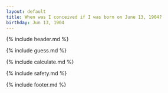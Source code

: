 ```yaml
---
layout: default
title: When was I conceived if I was born on June 13, 1904?
birthday: Jun 13, 1904
---
```


{% include header.md %}

{% include guess.md %}

{% include calculate.md %}

{% include safety.md %}

{% include footer.md %}




